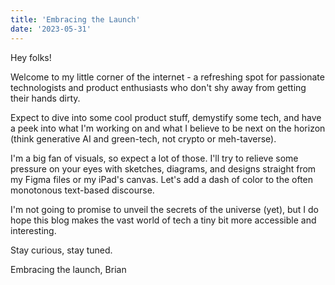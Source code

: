 ```yaml
---
title: 'Embracing the Launch'
date: '2023-05-31'
---
```


Hey folks!

Welcome to my little corner of the internet - a refreshing spot for passionate technologists and product enthusiasts who don't shy away from getting their hands dirty.

Expect to dive into some cool product stuff, demystify some tech, and have a peek into what I'm working on and what I believe to be next on the horizon (think generative AI and green-tech, not crypto or meh-taverse). 

I'm a big fan of visuals, so expect a lot of those. I'll try to relieve some pressure on your eyes with sketches, diagrams, and designs straight from my Figma files or my iPad's canvas. Let's add a dash of color to the often monotonous text-based discourse.

I'm not going to promise to unveil the secrets of the universe (yet), but I do hope this blog makes the vast world of tech a tiny bit more accessible and interesting. 

Stay curious, stay tuned. 

Embracing the launch, 
Brian